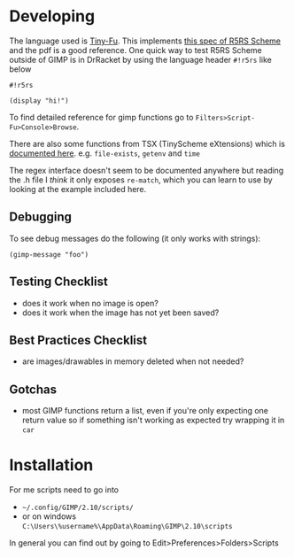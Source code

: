 # Developing

The language used is [Tiny-Fu](http://www.ve3syb.ca/software/tiny-fu/). This
implements [this
spec of R5RS Scheme](https://conservatory.scheme.org/schemers/Documents/Standards/R5RS/r5rs.pdf)
and the pdf is a good reference. One quick way to test R5RS Scheme outside of GIMP is in DrRacket by using the language header `#!r5rs` like below

```
#!r5rs

(display "hi!")
```

To find detailed reference for gimp functions go to `Filters>Script-Fu>Console>Browse`.

There are also some functions from TSX (TinyScheme eXtensions) which is
[documented
here](https://github.com/mherasg/tsx/blob/master/tsx-functions.txt). e.g.
`file-exists`, `getenv` and `time`

The regex interface doesn't seem to be documented anywhere but reading the .h
file I _think_ it only exposes `re-match`, which you can learn to use by
looking at the example included here.

## Debugging

To see debug messages do the following (it only works with strings):
```
(gimp-message "foo")
```

## Testing Checklist

* does it work when no image is open?
* does it work when the image has not yet been saved?

##  Best Practices Checklist

* are images/drawables in memory deleted when not needed?

## Gotchas

* most GIMP functions return a list, even if you're only expecting one return
  value so if something isn't working as expected try wrapping it in `car`

# Installation

For me scripts need to go into 

* `~/.config/GIMP/2.10/scripts/`
* or on windows `C:\Users\%username%\AppData\Roaming\GIMP\2.10\scripts`

In general you can find out by going to Edit>Preferences>Folders>Scripts
